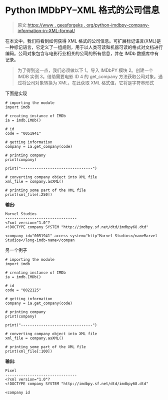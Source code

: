 # Python IMDbPY–XML 格式的公司信息

> 原文:[https://www . geesforgeks . org/python-imdbpy-company-information-in-XML-format/](https://www.geeksforgeeks.org/python-imdbpy-company-information-in-xml-format/)

在本文中，我们将看到如何获得 XML 格式的公司信息。可扩展标记语言(XML)是一种标记语言，它定义了一组规则，用于以人类可读和机器可读的格式对文档进行编码。公司对象包含与电影行业相关的公司的所有信息，并在 IMDb 数据库中有记录。

> 为了得到这一点，我们必须做以下
> 1。导入 IMDbPY 模块
> 2。创建一个 IMDB 实例
> 3。借助需要电影 ID
> 4 的 get_company 方法获取公司对象。通过将公司对象转换为 XML，在此获取 XML 格式值，它将是字符串形式

下面是实现

```
# importing the module
import imdb

# creating instance of IMDb
ia = imdb.IMDb()

# id
code = "0051941"

# getting information
company = ia.get_company(code)

# printing company
print(company) 

print("--------------------------------")

# converting company object into XML file
xml_file = company.asXML()

# printing some part of the XML file
print(xml_file[:250])
```

**输出:**

```
Marvel Studios
--------------------------------
<?xml version="1.0"?
<!DOCTYPE company SYSTEM "http://imdbpy.sf.net/dtd/imdbpy68.dtd"

<company id="0051941" access-system="http"Marvel Studios</nameMarvel Studios</long-imdb-name</compan
```

另一个例子

```
# importing the module
import imdb

# creating instance of IMDb
ia = imdb.IMDb()

# id
code = "0022125"

# getting information
company = ia.get_company(code)

# printing company
print(company) 

print("--------------------------------")

# converting company object into XML file
xml_file = company.asXML()

# printing some part of the XML file
print(xml_file[:100])
```

**输出:**

```
Pixel
--------------------------------
<?xml version="1.0"?
<!DOCTYPE company SYSTEM "http://imdbpy.sf.net/dtd/imdbpy68.dtd"

<company id
```